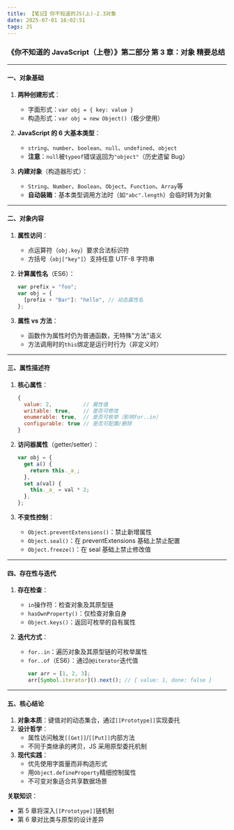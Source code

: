 ```yaml
---
title: 【笔记】你不知道的JS(上)-2.3对象
date: 2025-07-01 16:02:51
tags: JS
---
```


### **《你不知道的 JavaScript（上卷）》第二部分 第 3 章：对象 精要总结**

---

#### **一、对象基础**

1. **两种创建形式**：

   - 字面形式：`var obj = { key: value }`
   - 构造形式：`var obj = new Object()`（极少使用）

2. **JavaScript 的 6 大基本类型**：

   - `string`、`number`、`boolean`、`null`、`undefined`、`object`
   - **注意**：`null`被`typeof`错误返回为`"object"`（历史遗留 Bug）

3. **内建对象**（构造器形式）：
   - `String`、`Number`、`Boolean`、`Object`、`Function`、`Array`等
   - **自动装箱**：基本类型调用方法时（如`"abc".length`）会临时转为对象

---

#### **二、对象内容**

1. **属性访问**：

   - 点运算符（`obj.key`）要求合法标识符
   - 方括号（`obj["key"]`）支持任意 UTF-8 字符串

2. **计算属性名**（ES6）：

   ```javascript
   var prefix = "foo";
   var obj = {
     [prefix + "Bar"]: "hello", // 动态属性名
   };
   ```

3. **属性 vs 方法**：
   - 函数作为属性时仍为普通函数，无特殊"方法"语义
   - 方法调用时的`this`绑定是运行时行为（非定义时）

---

#### **三、属性描述符**

1. **核心属性**：

   ```javascript
   {
     value: 2,          // 属性值
     writable: true,    // 是否可修改
     enumerable: true,  // 是否可枚举（影响for..in）
     configurable: true // 是否可配置/删除
   }
   ```

2. **访问器属性**（getter/setter）：

   ```javascript
   var obj = {
     get a() {
       return this._a_;
     },
     set a(val) {
       this._a_ = val * 2;
     },
   };
   ```

3. **不变性控制**：
   - `Object.preventExtensions()`：禁止新增属性
   - `Object.seal()`：在 preventExtensions 基础上禁止配置
   - `Object.freeze()`：在 seal 基础上禁止修改值

---

#### **四、存在性与迭代**

1. **存在检查**：

   - `in`操作符：检查对象及其原型链
   - `hasOwnProperty()`：仅检查对象自身
   - `Object.keys()`：返回可枚举的自有属性

2. **迭代方式**：
   - `for..in`：遍历对象及其原型链的可枚举属性
   - `for..of`（ES6）：通过`@@iterator`迭代值
     ```javascript
     var arr = [1, 2, 3];
     arr[Symbol.iterator]().next(); // { value: 1, done: false }
     ```

---

#### **五、核心结论**

1. **对象本质**：键值对的动态集合，通过`[[Prototype]]`实现委托
2. **设计哲学**：
   - 属性访问触发`[[Get]]`/`[[Put]]`内部方法
   - 不同于类继承的拷贝，JS 采用原型委托机制
3. **现代实践**：
   - 优先使用字面量而非构造形式
   - 用`Object.defineProperty`精细控制属性
   - 不可变对象适合共享数据场景

**关联知识**：

- 第 5 章将深入`[[Prototype]]`链机制
- 第 6 章对比类与原型的设计差异
